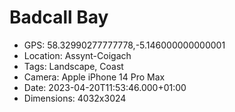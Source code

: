 # Badcall Bay

- GPS: 58.32990277777778,-5.146000000000001
- Location: Assynt-Coigach
- Tags: Landscape, Coast
- Camera: Apple iPhone 14 Pro Max
- Date: 2023-04-20T11:53:46.000+01:00
- Dimensions: 4032x3024
